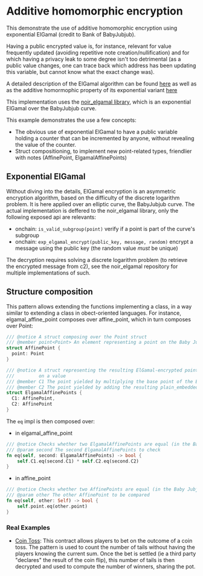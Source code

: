 # Additive homomorphic encryption

  This demonstrate the use of additive homomorphic encryption using exponential ElGamal (credit to Bank of BabyJubjub).

  Having a public encrypted value is, for instance, relevant for value frequently updated (avoiding repetitive note creation/nullification) and
  for which having a privacy leak to some degree isn't too detrimental (as a public value changes, one can trace back which address has been
  updating this variable, but cannot know what the exact change was).
 
  A detailed description of the ElGamal algorithm can be found [here](https://en.wikipedia.org/wiki/ElGamal_encryption)
  as well as as the additive homormophic property of its exponential variant [here](https://crypto.stackexchange.com/q/3626)

  This implementation uses the [noir_elgamal library](https://github.com/jat9292/noir-elgamal), which is an exponential ElGamal over the BabyJubjub curve.

  This example demonstrates the use a few concepts:
  - The obvious use of exponential ElGamal to have a public variable holding a counter that can be incremented by anyone,
    without revealing the value of the counter.
  - Struct compositioning, to implement new point-related types, friendlier with notes (AffinePoint, ElgamalAffinePoints)

  ## Exponential ElGamal
  Without diving into the details, ElGamal encryption is an asymmetric encryption algorithm, based on the difficulty of the discrete logarithm problem.
  It is here applied over an elliptic curve, the BabyJubjub curve. The actual implementation is deffered to the noir_elgamal library, only the following exposed api are relevants:
  - onchain: `is_valid_subgroup(point)` verify if a point is part of the curve's subgroup
  - onchain: `exp_elgamal_encrypt(public_key, message, random)` encrypt a message using the public key (the random value *must* be unique)

  The decryption requires solving a discrete logarithm problem (to retrieve the encrypted message from c2), see the noir_elgamal repository for multiple implementations of such.

  ## Structure composition
  This pattern allows extending the functions implementing a class, in a way similar to extending a class in obect-oriented languages.
  For instance, elgamal_affine_point composes over affine_point, which in turn composes over Point:

  ```rust
  /// @notice A struct composing over the Point struct
/// @member point<Point> An element representing a point on the Baby Jubjub curve.
struct AffinePoint {
    point: Point
}

/// @notice A struct representing the resulting ElGamal-encrypted points on the Baby Jubjub curve after performing encryption
///         on a value
/// @member C1 The point yielded by multiplying the base point of the Baby Jubjub curve by a provided randomness.
/// @member C2 The point yielded by adding the resulting plain_embedded (plaintext * base point) to the shared_secret (randomness * public key)
struct ElgamalAffinePoints {
    C1: AffinePoint,
    C2: AffinePoint
}
```
The `eq` impl is then composed over:

- in elgamal_affine_point
```rust
/// @notice Checks whether two ElgamalAffinePoints are equal (in the Baby Jubjub curve)
/// @param second The second ElgamalAffinePoints to check
fn eq(self, second: ElgamalAffinePoints) -> bool {
    self.C1.eq(second.C1) * self.C2.eq(second.C2)
}
```
- in affine_point
```rust
/// @notice Checks whether two AffinePoints are equal (in the Baby Jubjub curve)
/// @param other The other AffinePoint to be compared
fn eq(self, other: Self) -> bool {
    self.point.eq(other.point)
}
```

### Real Examples
- [Coin Toss](https://github.com/defi-wonderland/aztec-coin-toss-pvp): This contract allows players to bet on the outcome of a coin toss. The pattern is used to count the number of tails without having the players knowing the current sum. Once the bet is settled (ie a third party "declares" the result of the coin flip), this number of tails is then decrypted and used to compute the number of winners, sharing the pot.
